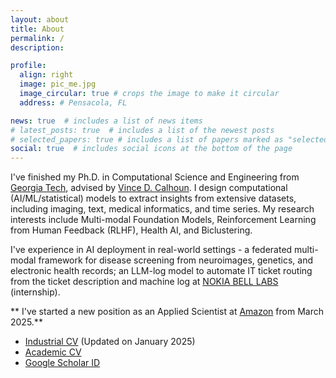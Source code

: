 ```yaml
---
layout: about
title: About
permalink: /
description:

profile:
  align: right
  image: pic_me.jpg
  image_circular: true # crops the image to make it circular
  address: # Pensacola, FL

news: true  # includes a list of news items
# latest_posts: true  # includes a list of the newest posts
# selected_papers: true # includes a list of papers marked as "selected={true}"
social: true  # includes social icons at the bottom of the page
---
```


I've finished my Ph.D. in Computational Science and Engineering from [Georgia Tech](https://cse.gatech.edu/), advised by [Vince D. Calhoun](https://scholar.google.com/citations?user=WNOoGKIAAAAJ&hl=en). I design computational (AI/ML/statistical) models to extract insights from extensive datasets, including imaging, text, medical informatics, and time series. My research interests include Multi-modal Foundation Models, Reinforcement Learning from Human Feedback (RLHF), Health AI, and Biclustering. 

I've experience in AI deployment in real-world settings - a federated multi-modal framework for disease screening from neuroimages, genetics, and electronic health records; an LLM-log model to automate IT ticket routing from the ticket description and machine log at [NOKIA BELL LABS](https://www.bell-labs.com/) (internship). 

<!---
[I’ve worked on AI challenges for learning voluminous, sparse, and high‑dimensional data. 
 I've also conducted substantial research in the granular factoring of big data dynamics - bi-clustering, tri-clustering, and summarization frameworks. I am fascinated by AI solutions with plausible clinical impacts and healthcare implications. Another intriguing aspect of my work involves leveraging neurocomputational strategies to enhance SOTA AI. To this end, my projects are instantiated to various downstream tasks, e.g., transformer-based biclustering, classification, GNN for brain network modeling, 2D bottleneck-attention-module for multi-modal fusion, and Generative modeling]: Love playing outdoor games (mostly soccer) in my free time and fancy cooking my favorite dishes! * My email address: aabdur.rahaman007@gmail.com
I've been conducting my research in the Center for Translational Research in Neuroimaging and Data Science[(TReNDS)](https://trendscenter.org/) - a joint research lab with Georgia Tech, Emory, and Georgia State University led
-->

** I've started a new position as an Applied Scientist at [Amazon](https://www.amazon.com/) from March 2025.** 

* [Industrial CV](CV/CV_Rahaman.pdf) (Updated on January 2025)
* [Academic CV](CV/CV_Md_Abdur_Rahaman.pdf)
* [Google Scholar ID](https://scholar.google.com/citations?user=fiosWPwAAAAJ&hl=en)

